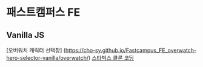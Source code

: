 # 패스트캠퍼스 FE

## Vanilla JS
[오버워치 캐릭터 선택창] (https://cho-sy.github.io/Fastcampus_FE_overwatch-hero-selector-vanilla/overwatch/)
[스타벅스 클론 코딩](https://cho-sy.github.io/fastcampus_FE/%EC%8A%A4%ED%83%80%EB%B2%85%EC%8A%A4%20%ED%81%B4%EB%A1%A0%EC%BD%94%EB%94%A9/)
